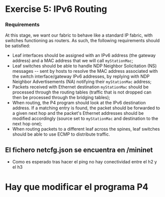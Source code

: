 # Exercise 5: IPv6 Routing

### Requirements

At this stage, we want our fabric to behave like a standard IP fabric, with
switches functioning as routers. As such, the following requirements should be
satisfied:

* Leaf interfaces should be assigned with an IPv6 address (the gateway address)
  and a MAC address that we will call `myStationMac`;
* Leaf switches should be able to handle NDP Neighbor Solicitation (NS)
  messages -- sent by hosts to resolve the MAC address associated with the
  switch interface/gateway IPv6 addresses, by replying with NDP Neighbor
  Advertisements (NA) notifying their `myStationMac` address;
* Packets received with Ethernet destination `myStationMac` should be processed
  through the routing tables (traffic that is not dropped can then be
  processed through the bridging tables);
* When routing, the P4 program should look at the IPv6 destination address. If a
  matching entry is found, the packet should be forwarded to a given next hop
  and the packet's Ethernet addresses should be modified accordingly (source set
  to `myStationMac` and destination to the next hop one);
* When routing packets to a different leaf across the spines, leaf switches
  should be able to use ECMP to distribute traffic.


## El fichero netcfg.json se encuentra en /mininet


* Como es esperado tras hacer el ping no hay conectividad entre el h2 y el h3

# Hay que modificar el programa P4